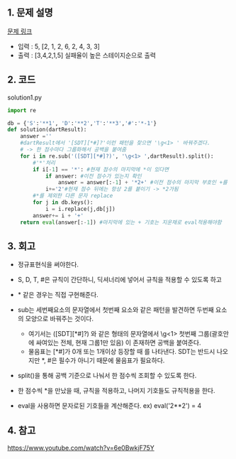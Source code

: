 ## 1. 문제 설명

[문제 링크](https://programmers.co.kr/learn/courses/30/lessons/17682)

- 입력 : 5, [2, 1, 2, 6, 2, 4, 3, 3]
- 출력 : [3,4,2,1,5] 실패율이 높은 스테이지순으로 출력

## 2. 코드

solution1.py

```python
import re

db = {'S':'**1', 'D':'**2','T':'**3','#':'*-1'}
def solution(dartResult):
    answer =''
    #dartResult에서 '[SDT][*#]?'이런 패턴을 찾으면 '\g<1> ' 바꿔주겠다.
    # -> 한 점수마다 그룹화해서 공백을 붙여줌
    for i in re.sub('([SDT][*#]?)', '\g<1> ',dartResult).split():
        #'*'처리
        if i[-1] == '*': #현재 점수의 마지막에 *이 있다면
            if answer: #이전 점수가 있는지 확인
                answer = answer[:-1] + '*2+' #이전 점수의 마지막 부호인 +를 빼고 *2+로 대체
            i+='2'#현재 점수 뒤에는 항상 2를 붙이기 -> *2가됨
        #*를 제외한 다른 문자 replace
        for j in db.keys():
            i = i.replace(j,db[j])
        answer+= i + '+'
    return eval(answer[:-1]) #마지막에 있는 + 기호는 지운채로 eval적용해야함

```

## 3. 회고

- 정규표현식을 써야한다.
- S, D, T, #은 규칙이 간단하니, 딕셔너리에 넣어서 규칙을 적용할 수 있도록 하고
- \* 같은 경우는 직접 구현해준다.

- sub는 세번째요소의 문자열에서 첫번째 요소와 같은 패턴을 발견하면 두번째 요소의 모양으로 바꿔주는 것이다.

  - 여기서는 ([SDT][*#]?) 와 같은 형태의 문자열에서 \g<1> 첫번째 그룹(괄호안에 싸여있는 전체, 현재 그룹1만 있음) 이 존재하면 공백을 붙여준다.
  - 물음표는 [*#]가 0개 또는 1개이상 등장할 때 를 나타낸다. SDT는 반드시 나오지만 \*, #은 필수가 아니기 때문에 물음표가 필요하다.

- split()을 통해 공백 기준으로 나눠서 한 점수씩 조회할 수 있도록 한다.
- 한 점수씩 \*을 만났을 때, 규칙을 적용하고, 나머지 기호들도 규칙적용을 한다.
- eval을 사용하면 문자로된 기호들을 계산해준다. ex) eval('2\*\*2') = 4

## 4. 참고

https://www.youtube.com/watch?v=6e0BwkjF75Y
